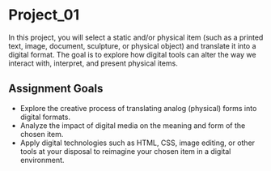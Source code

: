 # Project_01
In this project, you will select a static and/or physical item (such as a printed text, image, document, sculpture, or physical object) and translate it into a digital format. The goal is to explore how digital tools can alter the way we interact with, interpret, and present physical items.

## Assignment Goals
- Explore the creative process of translating analog (physical) forms into digital formats.
- Analyze the impact of digital media on the meaning and form of the chosen item.
- Apply digital technologies such as HTML, CSS, image editing, or other tools at your disposal to reimagine your chosen item in a digital environment.
